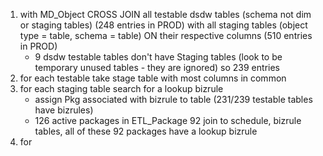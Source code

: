 1. with MD_Object CROSS JOIN all testable dsdw tables (schema not dim or staging tables) (248 entries in PROD) with all staging tables (object type = table, schema = table) ON their respective columns (510 entries in PROD)
    - 9 dsdw testable tables don't have Staging tables (look to be temporary unused tables - they are ignored) so 239 entries
3. for each testable take stage table with most columns in common
4. for each staging table search for a lookup bizrule 
    - assign Pkg associated with bizrule to table (231/239 testable tables have bizrules)
    - 126 active packages in ETL_Package 92 join to schedule, bizrule tables, all of these 92 packages have a lookup bizrule 
5. for 




